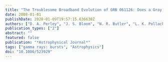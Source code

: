 ```yaml
---
title: "The Troublesome Broadband Evolution of GRB 061126: Does a Gray Burst Imply Gray Dust?"
date: 2008-01-01
publishDate: 2020-01-09T19:57:15.636638Z
authors: ["D. A. Perley", "J. S. Bloom", "N. R. Butler", "L. K. Pollack", "J. Holtzman", "C. H. Blake", "D. Kocevski", "W. T. Vestrand", "W. Li", "R. J. Foley", "E. Bellm", "H. -W. Chen", "J. X. Prochaska", "D. Starr", "A. V. Filippenko", "E. E. Falco", "A. H. Szentgyorgyi", "J. Wren", "P. R. Wozniak", "R. White", "J. Pergande"]
publication_types: ["2"]
abstract: ""
featured: false
publication: "*Astrophysical Journal*"
tags: ["gamma rays: bursts", "Astrophysics"]
doi: "10.1086/523929"
---
```


